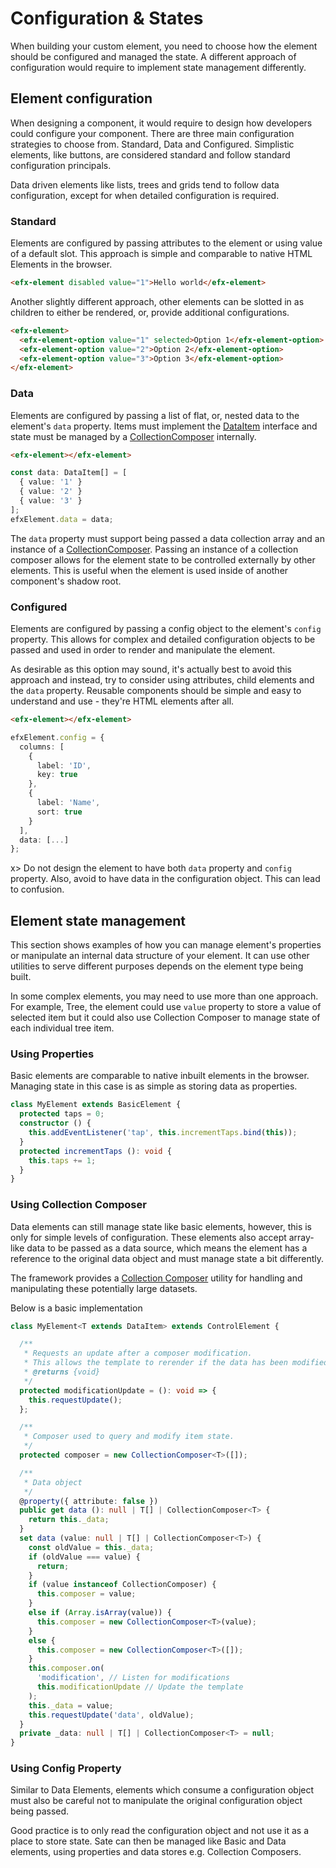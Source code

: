 <!-- 
title: Configurations and States
location: ./custom-components/configuration-and-states
type: page
layout: default
-->



# Configuration & States
When building your custom element, you need to choose how the element should be configured and managed the state. A different approach of configuration would require to implement state management differently.

## Element configuration

When designing a component, it would require to design how developers could configure your component. There are three main configuration strategies to choose from. Standard, Data and Configured. Simplistic elements, like buttons, are considered standard and follow standard configuration principals.

Data driven elements like lists, trees and grids tend to follow data configuration, except for when detailed configuration is required.

### Standard

Elements are configured by passing attributes to the element or using value of a default slot. This approach is simple and comparable to native HTML Elements in the browser.

```html
<efx-element disabled value="1">Hello world</efx-element>
```

Another slightly different approach, other elements can be slotted in as children to either be rendered, or, provide additional configurations.

```html
<efx-element>
  <efx-element-option value="1" selected>Option 1</efx-element-option>
  <efx-element-option value="2">Option 2</efx-element-option>
  <efx-element-option value="3">Option 3</efx-element-option>
</efx-element>
```

### Data

Elements are configured by passing a list of flat, or, nested data to the element's `data` property. Items must implement the [DataItem](./custom-components/utils/data-management#data-item) interface and state must be managed by a [CollectionComposer](./custom-components/utils/data-management#collection-composer) internally.

```html
<efx-element></efx-element>
```

```typescript
const data: DataItem[] = [
  { value: '1' }
  { value: '2' }
  { value: '3' }
];
efxElement.data = data;
```

The `data` property must support being passed a data collection array and an instance of a [CollectionComposer](./custom-components/utils/data-management#collection-composer). Passing an instance of a collection composer allows for the element state to be controlled externally by other elements. This is useful when the element is used inside of another component's shadow root.

### Configured

Elements are configured by passing a config object to the element's `config` property. This allows for complex and detailed configuration objects to be passed and used in order to render and manipulate the element.

As desirable as this option may sound, it's actually best to avoid this approach and instead, try to consider using attributes, child elements and the `data` property. Reusable components should be simple and easy to understand and use - they're HTML elements after all.

```html
<efx-element></efx-element>
```

```typescript
efxElement.config = {
  columns: [
    {
      label: 'ID',
      key: true
    },
    {
      label: 'Name',
      sort: true
    }
  ],
  data: [...]
};
```

x> Do not design the element to have both `data` property and `config` property. Also, avoid to have data in the configuration object. This can lead to confusion.

## Element state management

This section shows examples of how you can manage element's properties or manipulate an internal data structure of your element. It can use other utilities to serve different purposes depends on the element type being built.

In some complex elements, you may need to use more than one approach. For example, Tree, the element could use `value` property to store a value of selected item but it could also use Collection Composer to manage state of each individual tree item.

### Using Properties

Basic elements are comparable to native inbuilt elements in the browser. Managing state in this case is as simple as storing data as properties.

```ts
class MyElement extends BasicElement {
  protected taps = 0;
  constructor () {
    this.addEventListener('tap', this.incrementTaps.bind(this));
  }
  protected incrementTaps (): void {
    this.taps += 1;
  }
}
```

### Using Collection Composer

Data elements can still manage state like basic elements, however, this is only for simple levels of configuration. These elements also accept array-like data to be passed as a data source, which means the element has a reference to the original data object and must manage state a bit differently.

The framework provides a [Collection Composer](./custom-components/utils/data-management#collection-composer) utility for handling and manipulating these potentially large datasets.

Below is a basic implementation

```ts
class MyElement<T extends DataItem> extends ControlElement {

  /**
   * Requests an update after a composer modification.
   * This allows the template to rerender if the data has been modified.
   * @returns {void}
   */
  protected modificationUpdate = (): void => {
    this.requestUpdate();
  };

  /**
   * Composer used to query and modify item state.
   */
  protected composer = new CollectionComposer<T>([]);

  /**
   * Data object
   */
  @property({ attribute: false })
  public get data (): null | T[] | CollectionComposer<T> {
    return this._data;
  }
  set data (value: null | T[] | CollectionComposer<T>) {
    const oldValue = this._data;
    if (oldValue === value) {
      return;
    }
    if (value instanceof CollectionComposer) {
      this.composer = value;
    }
    else if (Array.isArray(value)) {
      this.composer = new CollectionComposer<T>(value);
    }
    else {
      this.composer = new CollectionComposer<T>([]);
    }
    this.composer.on(
      'modification', // Listen for modifications
      this.modificationUpdate // Update the template
    );
    this._data = value;
    this.requestUpdate('data', oldValue);
  }
  private _data: null | T[] | CollectionComposer<T> = null;
}
```

### Using Config Property 

Similar to Data Elements, elements which consume a configuration object must also be careful not to manipulate the original configuration object being passed.

Good practice is to only read the configuration object and not use it as a place to store state. Sate can then be managed like Basic and Data elements, using properties and data stores e.g. Collection Composers.

